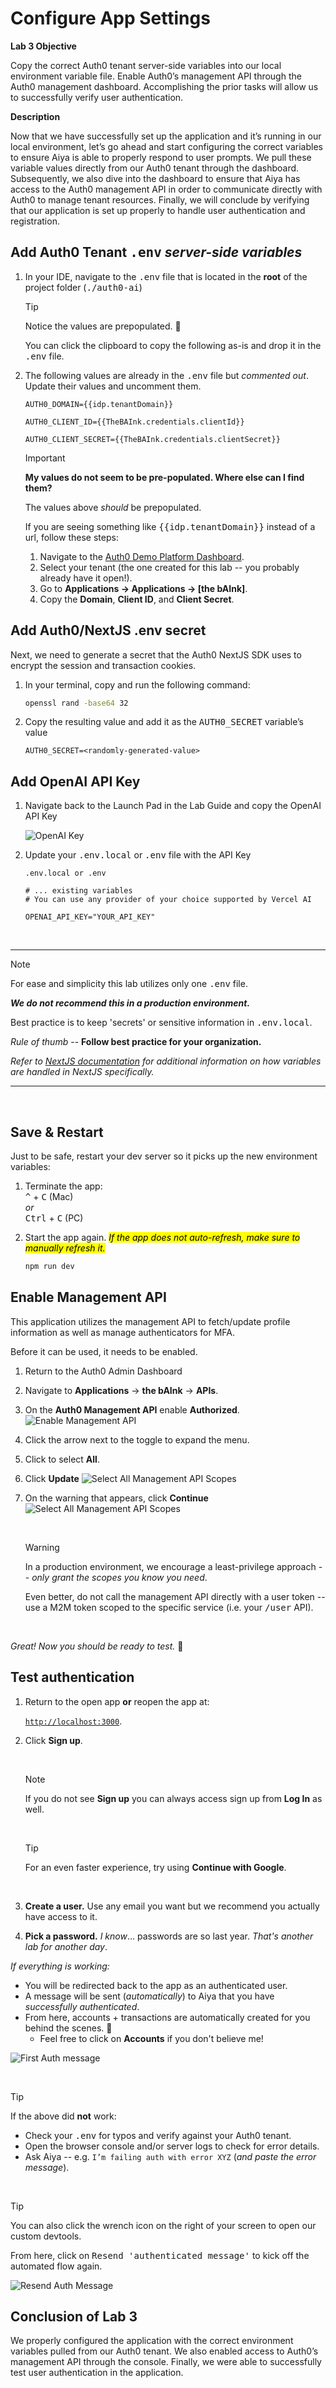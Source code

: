 # Configure App Settings

**Lab 3 Objective**

Copy the correct Auth0 tenant server-side variables into our local environment variable file.  Enable Auth0’s management API through the Auth0 management dashboard. Accomplishing the prior tasks will allow us to successfully verify user authentication. 


**Description**

Now that we have successfully set up the application and it’s running in our local environment, let’s go ahead and start configuring the correct variables to ensure Aiya is able to properly respond to user prompts. We pull these variable values directly from our Auth0 tenant through the dashboard. Subsequently, we also dive into the dashboard to ensure that Aiya has access to the Auth0 management API in order to communicate directly with Auth0 to manage tenant resources. Finally, we will conclude by verifying that our application is set up properly to handle user authentication and registration. 

## Add Auth0 Tenant <kbd>.env</kbd> *server-side variables*

1. In your IDE, navigate to the <kbd>.env</kbd> file that is located in the **root** of the project folder (<kbd>./auth0-ai</kbd>)

    > [!TIP]
    > Notice the values are prepopulated. 🎉
    >
    > You can click the clipboard to copy the following as-is and drop it in the <kbd>.env</kbd> file.

2. The following values are already in the <kbd>.env</kbd> file but *commented out*. Update their values and uncomment them.

    ```env
    AUTH0_DOMAIN={{idp.tenantDomain}}
    ```
    ```env
    AUTH0_CLIENT_ID={{TheBAInk.credentials.clientId}}
    ```
    ```env
    AUTH0_CLIENT_SECRET={{TheBAInk.credentials.clientSecret}}
    ```
    > [!IMPORTANT]
    > **My values do not seem to be pre-populated. Where else can I find them?**
    >
    > The values above *should* be prepopulated.
    >
    > If you are seeing something like <kbd>{{idp.tenantDomain}}</kbd> instead of a url, follow these steps:
    >
    > 1. Navigate to the [Auth0 Demo Platform Dashboard](https://manage.cic-demo-platform.auth0app.com/dashboard).
    > 2. Select your tenant (the one created for this lab -- you probably already have it open!).
    > 3. Go to **Applications → Applications → \[the bAInk]**.
    > 4. Copy the **Domain**, **Client ID**, and **Client Secret**.

## Add Auth0/NextJS .env secret
Next, we need to generate a secret that the Auth0 NextJS SDK uses to encrypt the session and transaction cookies.

1. In your terminal, copy and run the following command:

    ```bash
    openssl rand -base64 32
    ```

2. Copy the resulting value and add it as the <kbd>AUTH0_SECRET</kbd> variable’s value 

    ```env
    AUTH0_SECRET=<randomly-generated-value>
    ```

## Add OpenAI API Key



1. Navigate back to the Launch Pad in the Lab Guide and copy the OpenAI API Key 

    ![OpenAI Key](./assets/images/Lab03/images/image1.png)

2. Update your <kbd>.env.local</kbd> or <kbd>.env</kbd> file with the API Key

    ```env
    .env.local or .env

    # ... existing variables
    # You can use any provider of your choice supported by Vercel AI

    OPENAI_API_KEY="YOUR_API_KEY"
    ```

<br>

---
> [!NOTE]
> For ease and simplicity this lab utilizes only one <kbd>.env</kbd> file.
>
> ***We do not recommend this in a production environment.***
>
> Best practice is to keep 'secrets' or sensitive information in <kbd>.env.local</kbd>.
>
> *Rule of thumb* -- **Follow best practice for your organization.**
>
> *Refer to [NextJS documentation](https://nextjs.org/docs/app/guides/environment-variables) for additional information on how variables are handled in NextJS specifically.*
---
<br>

## Save & Restart
Just to be safe, restart your dev server so it picks up the new environment variables:
1. Terminate the app:
<br><kbd>^</kbd> + <kbd>C</kbd> (Mac)
<br> *or*
<br><kbd>Ctrl</kbd> + <kbd>C</kbd> (PC)

2. Start the app again. *<mark>If the app does not auto-refresh, make sure to manually refresh it.</mark>*
    ```bash
    npm run dev
    ```

## Enable Management API
This application utilizes the management API to fetch/update profile information as well as manage authenticators for MFA.

Before it can be used, it needs to be enabled.

1. Return to the Auth0 Admin Dashboard
2. Navigate to **Applications** → **the bAInk** → **APIs**.
3. On the **Auth0 Management API** enable **Authorized**.
   ![Enable Management API](./assets/images/the-bAInk-mgmt-enable.png)
4. Click the arrow next to the toggle to expand the menu.
5. Click to select **All**.
6. Click **Update**
   ![Select All Management API Scopes](./assets/images/the-bAInk-mgmt-scopes.png)
7. On the warning that appears, click **Continue**
   ![Select All Management API Scopes](./assets/images/the-bAInk-mgmt-warn.png)

    <br>

    > [!WARNING]
    > In a production environment, we encourage a least-privilege approach -- *only grant the scopes you know you need*.
    >
    > Even better, do not call the management API directly with a user token -- use a M2M token scoped to the specific service (i.e. your <kbd>/user</kbd> API).

    <br>

*Great! Now you should be ready to test.* 🥳

## Test authentication

1. Return to the open app **or** reopen the app at: 

    [`http://localhost:3000`](http://localhost:3000).

2. Click **Sign up**.

    <br>

    > [!NOTE]
    > If you do not see **Sign up** you can always access sign up from **Log In** as well.

    <br>

    > [!TIP]
    > For an even faster experience, try using **Continue with Google**.

    <br>

3. **Create a user.** Use any email you want but we recommend you actually have access to it.
4. **Pick a password.** *I know*... passwords are so last year. *That's another lab for another day*.

*If everything is working:*

* You will be redirected back to the app as an authenticated user.
* A message will be sent (*automatically*) to Aiya that you have *successfully authenticated*.
* From here, accounts + transactions are automatically created for you behind the scenes. 🎉
  * Feel free to click on **Accounts** if you don't believe me!

![First Auth message](./assets/images/the-bAInk-post-auth.gif)

<br>

> [!TIP]
> If the above did **not** work:
>
> * Check your <kbd>.env</kbd> for typos and verify against your Auth0 tenant.
> * Open the browser console and/or server logs to check for error details.
> * Ask Aiya -- e.g. `I’m failing auth with error XYZ` (*and paste the error message*).

<br>

> [!TIP]
> You can also click the wrench icon on the right of your screen to open our custom devtools.
>
> From here, click on <kbd>Resend 'authenticated message'</kbd> to kick off the automated flow again.
>
> ![Resend Auth Message](./assets/images/devtools-auth-message.png)



## Conclusion of Lab 3
We properly configured the application with the correct environment variables pulled from our Auth0 tenant. We also enabled access to Auth0’s management API through the console. Finally, we were able to successfully test user authentication in the application. 




